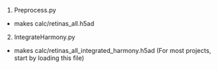 

1. Preprocess.py
  * makes calc/retinas_all.h5ad

2. IntegrateHarmony.py
  * makes calc/retinas_all_integrated_harmony.h5ad (For most projects, start by loading this file)
